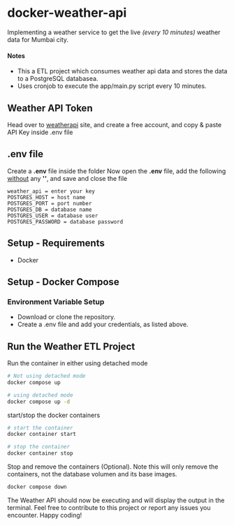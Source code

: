 # docker-weather-api

Implementing a weather service to get the live *(every 10 minutes)* weather data for Mumbai city.

#### Notes
- This a ETL project which consumes weather api data and stores the data to a PostgreSQL databasea.
- Uses cronjob to execute the app/main.py script every 10 minutes.

## Weather API Token
Head over to [weatherapi](https://www.weatherapi.com/) site, and create a free account, and copy & paste API Key inside .env file

## .env file
Create a **.env** file inside the folder
Now open the **.env** file, add the following <u>without</u> any **''**, and save and close the file
```text
weather_api = enter your key
POSTGRES_HOST = host name
POSTGRES_PORT = port number
POSTGRES_DB = database name
POSTGRES_USER = database user
POSTGRES_PASSWORD = database password
```

## Setup - Requirements
  - Docker

## Setup - Docker Compose
### Environment Variable Setup
- Download or clone the repository.
- Create a .env file and add your credentials, as listed above.

## Run the Weather ETL Project
Run the container in either using detached mode
```bash
# Not using detached mode
docker compose up

# using detached mode
docker compose up -d
```

start/stop the docker containers
```bash
# start the container
docker container start

# stop the container
docker container stop
```

Stop and remove the containers (Optional). Note this will only remove the containers, not the database volumen and its base images.
```bash
docker compose down
```

The Weather API should now be executing and will display the output in the terminal.
Feel free to contribute to this project or report any issues you encounter. Happy coding!
